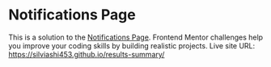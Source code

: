 # Notifications Page

This is a solution to the <a href="https://www.frontendmentor.io/challenges/notifications-page-DqK5QAmKbC/hub">Notifications Page</a>. Frontend Mentor challenges help you improve your coding skills by building realistic projects.
Live site URL: https://silviashi453.github.io/results-summary/
